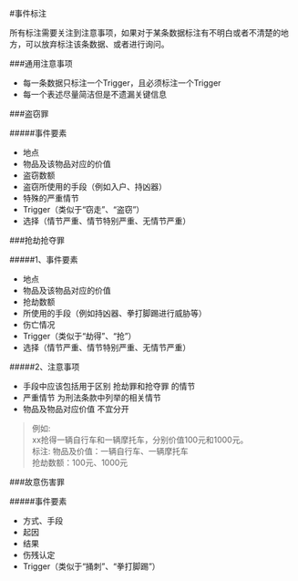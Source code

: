 #事件标注

所有标注需要关注到注意事项，如果对于某条数据标注有不明白或者不清楚的地方，可以放弃标注该条数据、或者进行询问。

###通用注意事项

* 每一条数据只标注一个Trigger，且必须标注一个Trigger
* 每一个表述尽量简洁但是不遗漏关键信息


###盗窃罪

#####事件要素

* 地点
* 物品及该物品对应的价值
* 盗窃数额
* 盗窃所使用的手段（例如入户、持凶器）
* 特殊的严重情节
* Trigger（类似于“窃走”、“盗窃”）
* 选择（情节严重、情节特别严重、无情节严重）



###抢劫抢夺罪

#####1、事件要素

* 地点
* 物品及该物品对应的价值
* 抢劫数额
* 所使用的手段（例如持凶器、拳打脚踢进行威胁等）
* 伤亡情况
* Trigger（类似于“劫得”、“抢”）
* 选择（情节严重、情节特别严重、无情节严重）

#####2、注意事项

* 手段中应该包括用于区别 抢劫罪和抢夺罪 的情节
* 严重情节 为刑法条款中列举的相关情节
* 物品及物品对应价值 不宜分开
> 例如:  
> xx抢得一辆自行车和一辆摩托车，分别价值100元和1000元。  
> 标注: 物品及价值：一辆自行车、一辆摩托车  
> 抢劫数额：100元、1000元




###故意伤害罪

#####事件要素

* 方式、手段
* 起因
* 结果
* 伤残认定
* Trigger（类似于“捅刺”、“拳打脚踢”）
